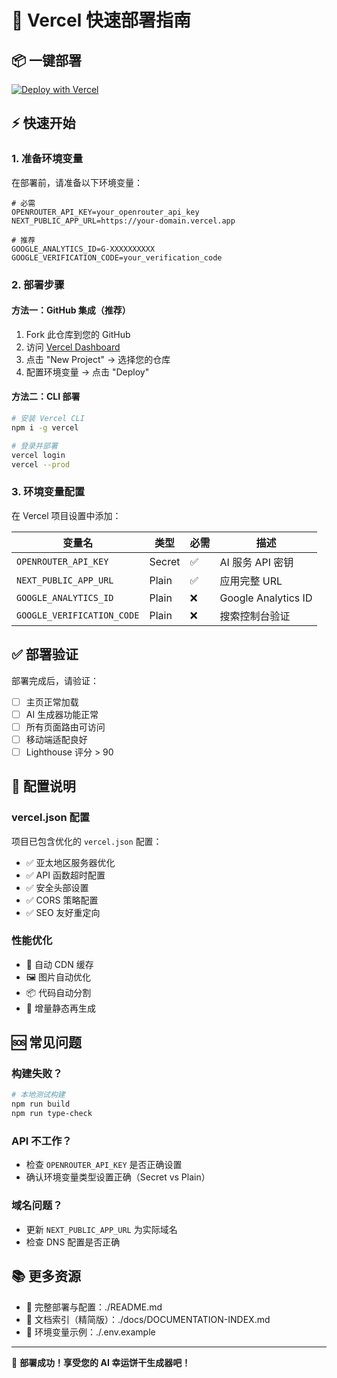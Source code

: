 # 🚀 Vercel 快速部署指南

## 📦 一键部署

[![Deploy with Vercel](https://vercel.com/button)](https://vercel.com/new/clone?repository-url=https://github.com/your-username/fortune-cookie-ai)

## ⚡ 快速开始

### 1. 准备环境变量
在部署前，请准备以下环境变量：

```env
# 必需
OPENROUTER_API_KEY=your_openrouter_api_key
NEXT_PUBLIC_APP_URL=https://your-domain.vercel.app

# 推荐
GOOGLE_ANALYTICS_ID=G-XXXXXXXXXX
GOOGLE_VERIFICATION_CODE=your_verification_code
```

### 2. 部署步骤

#### 方法一：GitHub 集成（推荐）
1. Fork 此仓库到您的 GitHub
2. 访问 [Vercel Dashboard](https://vercel.com/dashboard)
3. 点击 "New Project" → 选择您的仓库
4. 配置环境变量 → 点击 "Deploy"

#### 方法二：CLI 部署
```bash
# 安装 Vercel CLI
npm i -g vercel

# 登录并部署
vercel login
vercel --prod
```

### 3. 环境变量配置

在 Vercel 项目设置中添加：

| 变量名 | 类型 | 必需 | 描述 |
|--------|------|------|------|
| `OPENROUTER_API_KEY` | Secret | ✅ | AI 服务 API 密钥 |
| `NEXT_PUBLIC_APP_URL` | Plain | ✅ | 应用完整 URL |
| `GOOGLE_ANALYTICS_ID` | Plain | ❌ | Google Analytics ID |
| `GOOGLE_VERIFICATION_CODE` | Plain | ❌ | 搜索控制台验证 |

## ✅ 部署验证

部署完成后，请验证：

- [ ] 主页正常加载
- [ ] AI 生成器功能正常
- [ ] 所有页面路由可访问
- [ ] 移动端适配良好
- [ ] Lighthouse 评分 > 90

## 🔧 配置说明

### vercel.json 配置
项目已包含优化的 `vercel.json` 配置：

- ✅ 亚太地区服务器优化
- ✅ API 函数超时配置
- ✅ 安全头部设置
- ✅ CORS 策略配置
- ✅ SEO 友好重定向

### 性能优化
- 🚀 自动 CDN 缓存
- 🖼️ 图片自动优化
- 📦 代码自动分割
- 🔄 增量静态再生成

## 🆘 常见问题

### 构建失败？
```bash
# 本地测试构建
npm run build
npm run type-check
```

### API 不工作？
- 检查 `OPENROUTER_API_KEY` 是否正确设置
- 确认环境变量类型设置正确（Secret vs Plain）

### 域名问题？
- 更新 `NEXT_PUBLIC_APP_URL` 为实际域名
- 检查 DNS 配置是否正确

## 📚 更多资源

- 📖 完整部署与配置：./README.md
- 🧭 文档索引（精简版）：./docs/DOCUMENTATION-INDEX.md
- 🔧 环境变量示例：./.env.example

---

🎉 **部署成功！享受您的 AI 幸运饼干生成器吧！**

